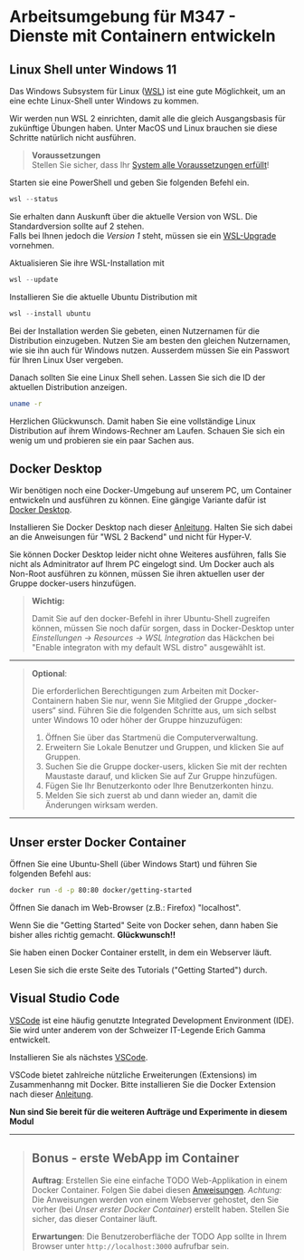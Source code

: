 # Arbeitsumgebung für M347 - Dienste mit Containern entwickeln

## Linux Shell unter Windows 11
Das Windows Subsystem für Linux ([WSL](https://de.wikipedia.org/wiki/Windows-Subsystem_f%C3%BCr_Linux)) ist eine gute Möglichkeit, um an eine echte Linux-Shell unter Windows zu kommen.

Wir werden nun WSL 2 einrichten, damit alle die gleich Ausgangsbasis für zukünftige Übungen haben.
Unter MacOS und Linux brauchen sie diese Schritte natürlich nicht ausführen.

>**Voraussetzungen**<br>
>Stellen Sie sicher, dass Ihr [System alle Voraussetzungen erfüllt](https://learn.microsoft.com/de-de/windows/wsl/install#prerequisites)!


Starten sie eine PowerShell und geben Sie folgenden Befehl ein.

```PowerShell
wsl --status
```
Sie erhalten dann Auskunft über die aktuelle Version von WSL. Die Standardversion sollte auf 2 stehen.<br>
Falls bei Ihnen jedoch die *Version 1* steht, müssen sie ein [WSL-Upgrade](https://learn.microsoft.com/de-de/windows/wsl/install#upgrade-version-from-wsl-1-to-wsl-2) vornehmen.

Aktualisieren Sie ihre WSL-Installation mit


```PowerShell
wsl --update
```
Installieren Sie die aktuelle Ubuntu Distribution mit

```PowerShell
wsl --install ubuntu
```

Bei der Installation werden Sie gebeten, einen Nutzernamen für die Distribution einzugeben. Nutzen Sie am besten den gleichen Nutzernamen, wie sie ihn auch für Windows nutzen.
Ausserdem müssen Sie ein Passwort für Ihren Linux User vergeben.

Danach sollten Sie eine Linux Shell sehen.
Lassen Sie sich die ID der aktuellen Distribution anzeigen. 

```Bash
uname -r 
```
Herzlichen Glückwunsch. Damit haben Sie eine vollständige Linux Distribution auf ihrem Windows-Rechner am Laufen. Schauen Sie sich ein wenig um und probieren sie ein paar Sachen aus.

## Docker Desktop

Wir benötigen noch eine Docker-Umgebung auf unserem PC, um Container entwickeln und ausführen zu können. Eine gängige Variante dafür ist [Docker Desktop](https://docs.docker.com/desktop/).

Installieren Sie Docker Desktop nach dieser [Anleitung](https://docs.docker.com/desktop/install/windows-install/). Halten Sie sich dabei an die Anweisungen für "WSL 2 Backend" und nicht für Hyper-V.

Sie können Docker Desktop leider nicht ohne Weiteres ausführen, falls Sie nicht als Adminitrator auf Ihrem PC eingelogt sind.
Um Docker auch als Non-Root ausführen zu können, müssen Sie ihren aktuellen user der Gruppe docker-users hinzufügen.

>**Wichtig:**
>
>Damit Sie auf den docker-Befehl in ihrer Ubuntu-Shell zugreifen können, müssen Sie noch dafür sorgen, dass in Docker-Desktop unter *Einstellungen -> Resources -> WSL Integration* das Häckchen bei "Enable integraton with my default WSL distro" ausgewählt ist.

---
>**Optional**:
>
>Die erforderlichen Berechtigungen zum Arbeiten mit Docker-Containern haben Sie nur, wenn Sie Mitglied der Gruppe „docker-users“ sind. Führen Sie die folgenden Schritte aus, um sich selbst unter Windows 10 oder höher der Gruppe hinzuzufügen:
>
>1. Öffnen Sie über das Startmenü die Computerverwaltung.
>2. Erweitern Sie Lokale Benutzer und Gruppen, und klicken Sie auf Gruppen.
>3. Suchen Sie die Gruppe docker-users, klicken Sie mit der rechten Maustaste darauf, und klicken Sie auf Zur Gruppe hinzufügen.
>4. Fügen Sie Ihr Benutzerkonto oder Ihre Benutzerkonten hinzu.
>5. Melden Sie sich zuerst ab und dann wieder an, damit die Änderungen wirksam werden.
---

## Unser erster Docker Container

Öffnen Sie eine Ubuntu-Shell (über Windows Start) und führen Sie folgenden Befehl aus:

```Bash
docker run -d -p 80:80 docker/getting-started   
```

Öffnen Sie danach im Web-Browser (z.B.: Firefox) "localhost".

Wenn Sie die "Getting Started" Seite von Docker sehen, dann haben Sie bisher alles richtig gemacht.
**Glückwunsch!!**

Sie haben einen Docker Container erstellt, in dem ein Webserver läuft. 

Lesen Sie sich die erste Seite des Tutorials ("Getting Started") durch.

## Visual Studio Code

[VSCode](https://de.wikipedia.org/wiki/Visual_Studio_Code) ist eine häufig genutzte Integrated Development Environment (IDE). Sie wird unter anderem von der Schweizer IT-Legende Erich Gamma entwickelt.

Installieren Sie als nächstes [VSCode](https://code.visualstudio.com/download).

VSCode bietet zahlreiche nützliche Erweiterungen (Extensions) im Zusammenhanng mit Docker. 
Bitte installieren Sie die Docker Extension nach dieser [Anleitung](https://code.visualstudio.com/docs/containers/overview#_installation).

**Nun sind Sie bereit für die weiteren Aufträge und Experimente in diesem Modul**

---

>## Bonus - erste WebApp im Container
>
>**Auftrag**:
>Erstellen Sie eine einfache TODO Web-Applikation in einem Docker Container. Folgen Sie dabei diesen [Anweisungen](http://localhost/tutorial/our-application/). *Achtung:* Die Anweisungen werden von einem Webserver gehostet, den Sie vorher (bei *Unser erster Docker Container*) erstellt haben. Stellen Sie sicher, das dieser Container läuft.
>
>**Erwartungen**:
>Die Benutzeroberfläche der TODO App sollte in Ihrem Browser unter ```http://localhost:3000``` aufrufbar sein.
